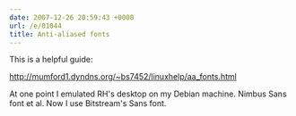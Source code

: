 ```yaml
---
date: 2007-12-26 20:59:43 +0000
url: /e/01044
title: Anti-aliased fonts
---
```



This is a helpful guide:

http://mumford1.dyndns.org/~bs7452/linuxhelp/aa_fonts.html

At one point I emulated RH's desktop on my Debian machine. Nimbus Sans font et
al.  Now I use Bitstream's Sans font.
